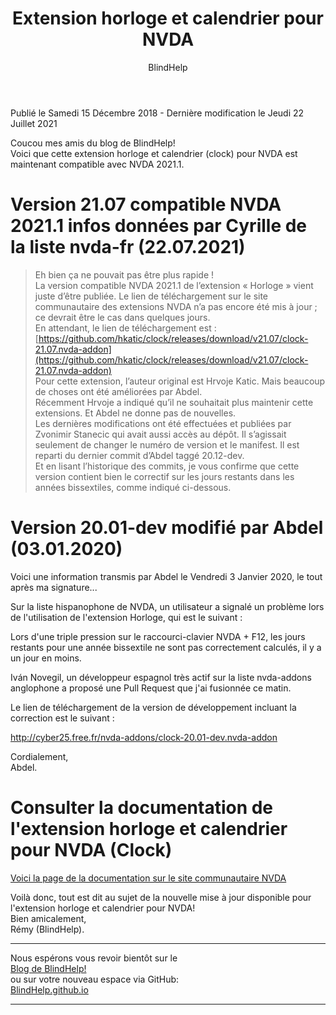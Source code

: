 ﻿---
title: Extension horloge et calendrier pour NVDA
layout: post
permalink: "/clock/"
author: BlindHelp
---

<footer>Publié le Samedi 15 Décembre 2018 - Dernière modification le Jeudi 22 Juillet 2021</footer>


Coucou mes amis du blog de BlindHelp!               
Voici que cette extension horloge et calendrier (clock) pour NVDA est maintenant compatible avec NVDA 2021.1.     

# Version 21.07 compatible NVDA 2021.1 infos données par Cyrille de la liste nvda-fr (22.07.2021) #

> Eh bien ça ne pouvait pas être plus rapide !    
>La version compatible NVDA 2021.1 de l’extension « Horloge » vient juste d’être publiée. Le lien de téléchargement sur le site communautaire des extensions NVDA n’a pas encore été mis à jour ; ce devrait être le cas dans quelques jours.    
>En attendant, le lien de téléchargement est :    
> [https://github.com/hkatic/clock/releases/download/v21.07/clock-21.07.nvda-addon](https://github.com/hkatic/clock/releases/download/v21.07/clock-21.07.nvda-addon)    
> Pour cette extension, l’auteur original est Hrvoje Katic. Mais beaucoup de choses ont été améliorées par Abdel.    
> Récemment Hrvoje a indiqué qu’il ne souhaitait plus maintenir cette extensions. Et Abdel ne donne pas de nouvelles.    
> Les dernières modifications ont été effectuées et publiées par Zvonimir Stanecic qui avait aussi accès au dépôt. Il s’agissait seulement de changer le numéro de version et le manifest. Il est reparti du dernier commit d’Abdel taggé 20.12-dev.    
>Et en lisant l’historique des commits, je vous confirme que cette version contient bien le correctif sur les jours restants dans les années bissextiles, comme indiqué ci-dessous.    

# Version 20.01-dev modifié par Abdel (03.01.2020) #

Voici une information transmis par Abdel le Vendredi 3 Janvier 2020, le tout après ma signature...    


Sur la liste hispanophone de NVDA, un utilisateur a signalé un problème lors de l'utilisation de l'extension Horloge, qui est le suivant :

Lors d'une triple pression sur le raccourci-clavier NVDA + F12, les jours restants pour une année bissextile ne sont pas correctement calculés, il y a un jour en moins.

Iván Novegil, un développeur espagnol très actif sur la liste nvda-addons anglophone a proposé une Pull Request que j'ai fusionnée ce matin.

Le lien de téléchargement de la version de développement incluant la correction est le suivant :

<http://cyber25.free.fr/nvda-addons/clock-20.01-dev.nvda-addon>

Cordialement,    
Abdel.    

# Consulter la documentation de l'extension horloge et calendrier pour NVDA (Clock) #
[Voici la page de la documentation sur le site communautaire NVDA ](https://addons.nvda-project.org/addons/clock.fr.html)

Voilà donc,  tout est dit au sujet de la nouvelle mise à jour disponible pour l'extension horloge et calendrier pour NVDA!                
Bien amicalement,              
Rémy (BlindHelp).

---

Nous espérons vous revoir bientôt sur le      
[Blog de BlindHelp!](http://blindhelp.blogspot.fr/)                    
ou sur  votre nouveau espace via GitHub:                     
[BlindHelp.github.io](https://blindhelp.github.io)                    

---